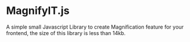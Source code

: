 # MagnifyIT.js

A simple small Javascript Library to create Magnification feature for your frontend, the size of this library is less than 14kb.
